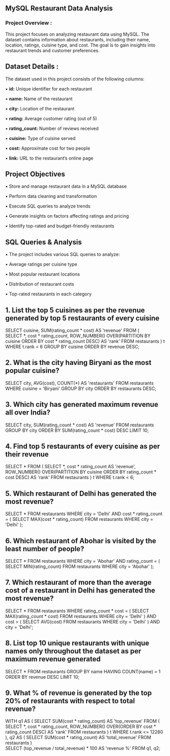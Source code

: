 ## MySQL Restaurant Data Analysis

### **Project Overview :**

  This project focuses on analyzing restaurant data using MySQL. The dataset contains information about restaurants, including their name, location, ratings, cuisine type, and cost. The goal is to gain insights into restaurant trends and customer preferences.

## **Dataset Details :**

  The dataset used in this project consists of the following columns:

• **id:** Unique identifier for each restaurant

• **name:** Name of the restaurant

• **city:** Location of the restaurant

• **rating:** Average customer rating (out of 5)

• **rating_count:** Number of reviews received

• **cuisine:** Type of cuisine served

• **cost:** Approximate cost for two people

• **link:** URL to the restaurant’s online page

## **Project Objectives**

• Store and manage restaurant data in a MySQL database

• Perform data cleaning and transformation

• Execute SQL queries to analyze trends

• Generate insights on factors affecting ratings and pricing

• Identify top-rated and budget-friendly restaurants

## **SQL Queries & Analysis**

• The project includes various SQL queries to analyze:

• Average ratings per cuisine type

• Most popular restaurant locations

• Distribution of restaurant costs

• Top-rated restaurants in each category



## 1. List the top 5 cuisines as per the revenue generated by top 5 restaurants of every cuisine
SELECT cuisine, SUM(rating_count * cost) AS 'revenue' 
FROM (  
    SELECT *, cost * rating_count, 
           ROW_NUMBER() OVER(PARTITION BY cuisine ORDER BY cost * rating_count DESC) AS 'rank'
    FROM restaurants
) t 
WHERE t.rank < 6
GROUP BY cuisine
ORDER BY revenue DESC;

## 2. What is the city having Biryani as the most popular cuisine?
SELECT city, AVG(cost), COUNT(*) AS 'restaurants' 
FROM restaurants
WHERE cuisine = 'Biryani'
GROUP BY city
ORDER BY restaurants DESC;

## 3. Which city has generated maximum revenue all over India?
SELECT city, SUM(rating_count * cost) AS 'revenue' 
FROM restaurants
GROUP BY city 
ORDER BY SUM(rating_count * cost) DESC 
LIMIT 10;

## 4. Find top 5 restaurants of every cuisine as per their revenue
SELECT * 
FROM (
    SELECT *, 
           cost * rating_count AS 'revenue', 
           ROW_NUMBER() OVER(PARTITION BY cuisine ORDER BY rating_count * cost DESC) AS 'rank' 
    FROM restaurants
) t
WHERE t.rank < 6;

## 5. Which restaurant of Delhi has generated the most revenue?
SELECT * 
FROM restaurants 
WHERE city = 'Delhi' 
AND cost * rating_count = (
    SELECT MAX(cost * rating_count) 
    FROM restaurants 
    WHERE city = 'Delhi'
);

## 6. Which restaurant of Abohar is visited by the least number of people?
SELECT * 
FROM restaurants 
WHERE city = 'Abohar' 
AND rating_count = (
    SELECT MIN(rating_count) 
    FROM restaurants 
    WHERE city = 'Abohar'
);

## 7. Which restaurant of more than the average cost of a restaurant in Delhi has generated the most revenue?
SELECT * 
FROM restaurants 
WHERE rating_count * cost = (
    SELECT MAX(rating_count * cost) 
    FROM restaurants 
    WHERE city = 'Delhi'
) 
AND cost > (
    SELECT AVG(cost) 
    FROM restaurants 
    WHERE city = 'Delhi'
) 
AND city = 'Delhi';

## 8. List top 10 unique restaurants with unique names only throughout the dataset as per maximum revenue generated
SELECT * 
FROM restaurants
GROUP BY name 
HAVING COUNT(name) = 1
ORDER BY revenue DESC 
LIMIT 10;

## 9. What % of revenue is generated by the top 20% of restaurants with respect to total revenue?
WITH 
    q1 AS (
        SELECT SUM(cost * rating_count) AS 'top_revenue' 
        FROM (
            SELECT *, cost * rating_count, ROW_NUMBER() OVER(ORDER BY cost * rating_count DESC) AS 'rank'
            FROM restaurants
        ) t
        WHERE t.rank <= 12280
    ),
    q2 AS (
        SELECT SUM(cost * rating_count) AS 'total_revenue' 
        FROM restaurants
    )    
SELECT (top_revenue / total_revenue) * 100 AS 'revenue %' 
FROM q1, q2;

